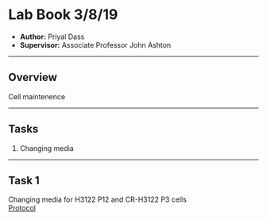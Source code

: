 # Lab Book 3/8/19
- **Author:** Priyal Dass
- **Supervisor:** Associate Professor John Ashton
------------------------------------------------------------------
## Overview

Cell maintenence

------------------------------------------------------------------
## Tasks

1. Changing media
------------------------------------------------------------------
## Task 1

Changing media for H3122 P12 and CR-H3122 P3 cells <br>
[Protocol](../Protocols/Media_change.md)
